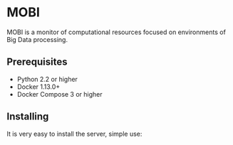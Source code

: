 # MOBI

MOBI is a monitor of computational resources focused on environments of Big Data processing.

## Prerequisites

* Python 2.2 or higher
* Docker 1.13.0+
* Docker Compose 3 or higher

## Installing

It is very easy to install the server, simple use:

```docker-compose up --build
```
